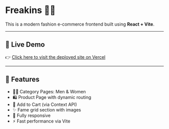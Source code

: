 # Freakins 👕✨

This is a modern fashion e-commerce frontend built using **React + Vite**.

---

## 🔗 Live Demo

👉 [Click here to visit the deployed site on Vercel](https://freakins-2vk8xyz88-chaithanyas-projects-fdceffb2.vercel.app)

---

## 🚀 Features

- 🧍‍♂️ Category Pages: Men & Women
- 🛍️ Product Page with dynamic routing
- 🛒 Add to Cart (via Context API)
- ✨ Fame grid section with images
- 📱 Fully responsive
- ⚡ Fast performance via Vite
